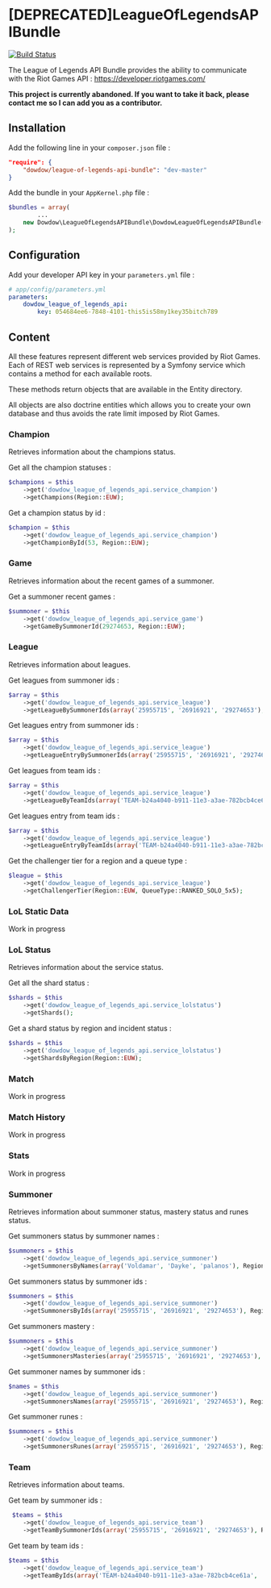 # [DEPRECATED]LeagueOfLegendsAPIBundle

[![Build Status](https://travis-ci.org/Dowdow/LeagueOfLegendsAPIBundle.svg?branch=master)](https://travis-ci.org/Dowdow/LeagueOfLegendsAPIBundle)

The League of Legends API Bundle provides the ability to communicate with the Riot Games API : https://developer.riotgames.com/

**This project is currently abandoned. If you want to take it back, please contact me so I can add you as a contributor.**

## Installation

Add the following line in your `composer.json` file :
    
```json
"require": { 
    "dowdow/league-of-legends-api-bundle": "dev-master" 
}
```

Add the bundle in your `AppKernel.php` file :

```php
$bundles = array(
        ...
    new Dowdow\LeagueOfLegendsAPIBundle\DowdowLeagueOfLegendsAPIBundle(),
);
```

## Configuration

Add your developer API key in your `parameters.yml` file :

```yml
# app/config/parameters.yml
parameters:
    dowdow_league_of_legends_api:
        key: 054684ee6-7848-4101-this5is58my1key35bitch789
```

## Content

All these features represent different web services provided by Riot Games. Each of REST web services is represented by a Symfony service which contains a method for each available roots.

These methods return objects that are available in the Entity directory.

All objects are also doctrine entities which allows you to create your own database and thus avoids the rate limit imposed by Riot Games.

### Champion

Retrieves information about the champions status.

Get all the champion statuses :

```php
$champions = $this
    ->get('dowdow_league_of_legends_api.service_champion')
    ->getChampions(Region::EUW);
```

Get a champion status by id :

```php
$champion = $this
    ->get('dowdow_league_of_legends_api.service_champion')
    ->getChampionById(53, Region::EUW);
```

### Game

Retrieves information about the recent games of a summoner.

Get a summoner recent games :

```php
$summoner = $this
    ->get('dowdow_league_of_legends_api.service_game')
    ->getGameBySummonerId(29274653, Region::EUW);
```

### League

Retrieves information about leagues.

Get leagues from summoner ids :

```php
$array = $this
    ->get('dowdow_league_of_legends_api.service_league')
    ->getLeagueBySummonerIds(array('25955715', '26916921', '29274653'), Region::EUW);
```

Get leagues entry from summoner ids :

```php
$array = $this
    ->get('dowdow_league_of_legends_api.service_league')
    ->getLeagueEntryBySummonerIds(array('25955715', '26916921', '29274653'), Region::EUW);
```

Get leagues from team ids :

```php
$array = $this
    ->get('dowdow_league_of_legends_api.service_league')
    ->getLeagueByTeamIds(array('TEAM-b24a4040-b911-11e3-a3ae-782bcb4ce61a', 'TEAM-90af5320-8f7d-11e3-8ce3-782bcb497d6f'), Region::EUW);
```

Get leagues entry from team ids :

```php
$array = $this
    ->get('dowdow_league_of_legends_api.service_league')
    ->getLeagueEntryByTeamIds(array('TEAM-b24a4040-b911-11e3-a3ae-782bcb4ce61a', 'TEAM-90af5320-8f7d-11e3-8ce3-782bcb497d6f'), Region::EUW);
```

Get the challenger tier for a region and a queue type :

```php
$league = $this
    ->get('dowdow_league_of_legends_api.service_league')
    ->getChallengerTier(Region::EUW, QueueType::RANKED_SOLO_5x5);
```

### LoL Static Data

Work in progress

### LoL Status

Retrieves information about the service status.

Get all the shard status :

```php
$shards = $this
    ->get('dowdow_league_of_legends_api.service_lolstatus')
    ->getShards();
```

Get a shard status by region and incident status :

```php
$shards = $this
    ->get('dowdow_league_of_legends_api.service_lolstatus')
    ->getShardsByRegion(Region::EUW);
```

### Match

Work in progress

### Match History

Work in progress

### Stats

Work in progress

### Summoner

Retrieves information about summoner status, mastery status and runes status.

Get summoners status by summoner names :

```php
$summoners = $this
    ->get('dowdow_league_of_legends_api.service_summoner')
    ->getSummonersByNames(array('Voldamar', 'Dayke', 'palanos'), Region::EUW);
```

Get summoners status by summoner ids :

```php
$summoners = $this
    ->get('dowdow_league_of_legends_api.service_summoner')
    ->getSummonersByIds(array('25955715', '26916921', '29274653'), Region::EUW);
```

Get summoners mastery :

```php
$summoners = $this
    ->get('dowdow_league_of_legends_api.service_summoner')
    ->getSummonersMasteries(array('25955715', '26916921', '29274653'), Region::EUW);
```

Get summoner names by summoner ids :

```php
$names = $this
    ->get('dowdow_league_of_legends_api.service_summoner')
    ->getSummonersNames(array('25955715', '26916921', '29274653'), Region::EUW);
```

Get summoner runes :

```php
$summoners = $this
    ->get('dowdow_league_of_legends_api.service_summoner')
    ->getSummonersRunes(array('25955715', '26916921', '29274653'), Region::EUW);
```

### Team

Retrieves information about teams.

Get team by summoner ids :

```php
 $teams = $this
    ->get('dowdow_league_of_legends_api.service_team')
    ->getTeamBySummonerIds(array('25955715', '26916921', '29274653'), Region::EUW);
```

Get team by team ids :

```php
$teams = $this
    ->get('dowdow_league_of_legends_api.service_team')
    ->getTeamByIds(array('TEAM-b24a4040-b911-11e3-a3ae-782bcb4ce61a', 'TEAM-90af5320-8f7d-11e3-8ce3-782bcb497d6f'), Region::EUW);
```
